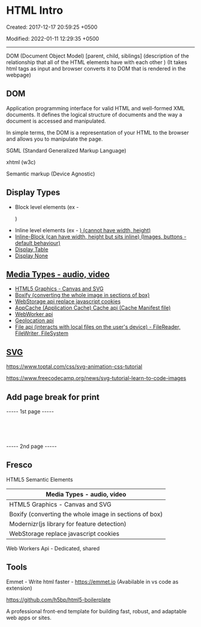 # HTML Intro

Created: 2017-12-17 20:59:25 +0500

Modified: 2022-01-11 12:29:35 +0500

---

DOM (Document Object Model) [parent, child, siblings] (description of the relationship that all of the HTML elements have with each other ) (It takes html tags as input and browser converts it to DOM that is rendered in the webpage)

## DOM

Application programming interface for valid HTML and well-formed XML documents. It defines the logical structure of documents and the way a document is accessed and manipulated.

In simple terms, the DOM is a representation of your HTML to the browser and allows you to manipulate the page.

SGML (Standard Generalized Markup Language)

xhtml (w3c)

Semantic markup (Device Agnostic)

## Display Types

- Block level elements (ex - <p>)
- Inline level elements (ex - <a href="">) (cannot have width, height)
- Inline-Block (can have width, height but sits inline) (Images, buttons - default behaviour)
- Display Table
- Display None

## Media Types - audio, video

- HTML5 Graphics - Canvas and SVG
- Boxify (converting the whole image in sections of box)
- WebStorage api replace javascript cookies
- AppCache (Application Cache) Cache api (Cache Manifest file)
- WebWorker api
- Geolocation api
- File api (interacts with local files on the user's device) - FileReader, FileWriter, FileSystem

## SVG

<https://www.toptal.com/css/svg-animation-css-tutorial>

<https://www.freecodecamp.org/news/svg-tutorial-learn-to-code-images>

## Add page break for print

----- 1st page -----

<p style="page-break-after: always;">&nbsp;</p>
<p style="page-break-before: always;">&nbsp;</p>

----- 2nd page -----

## Fresco

HTML5 Semantic Elements

| Media Types - audio, video                             |
|--------------------------------------------------------|
| HTML5 Graphics - Canvas and SVG                        |
| Boxify (converting the whole image in sections of box) |
| Modernizr(js library for feature detection)            |
| WebStorage replace javascript cookies                  |

Web Workers Api - Dedicated, shared

## Tools

Emmet - Write html faster - <https://emmet.io> (Avabilable in vs code as extension)

<https://github.com/h5bp/html5-boilerplate>

A professional front-end template for building fast, robust, and adaptable web apps or sites.
